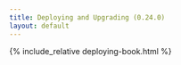 ```yaml
---
title: Deploying and Upgrading (0.24.0)
layout: default
---
```


{% include_relative deploying-book.html %}
